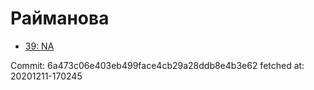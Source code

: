 # Райманова
- [39: NA](39.md)

Commit: 6a473c06e403eb499face4cb29a28ddb8e4b3e62
 fetched at: 20201211-170245
